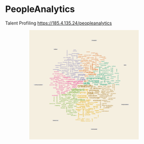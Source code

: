 # PeopleAnalytics
Talent Profiling  https://185.4.135.24/peopleanalytics


<p align="center">
  <img src="https://github.com/avatousios/PeopleAnalytics/blob/master/stud_7.png" width="350" title="hover text" href="http://185.4.135.24:3838/peopleanalytics/">
</p>


